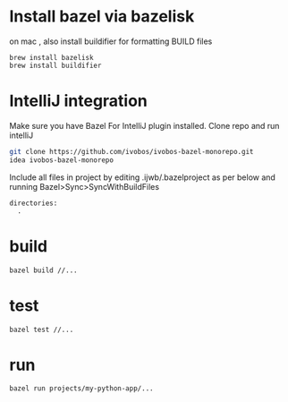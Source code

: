
# Install bazel via bazelisk
on mac , also install buildifier for formatting BUILD files
```
brew install bazelisk
brew install buildifier
```

# IntelliJ integration
Make sure you have Bazel For IntelliJ plugin installed.
Clone repo and run intelliJ
```bash
git clone https://github.com/ivobos/ivobos-bazel-monorepo.git
idea ivobos-bazel-monorepo
```

Include all files in project by editing .ijwb/.bazelproject as per below and running Bazel>Sync>SyncWithBuildFiles
```
directories: 
  .
```

# build
```shell
bazel build //...
```

# test
```shell
bazel test //...
```

# run
```shell
bazel run projects/my-python-app/...
```
